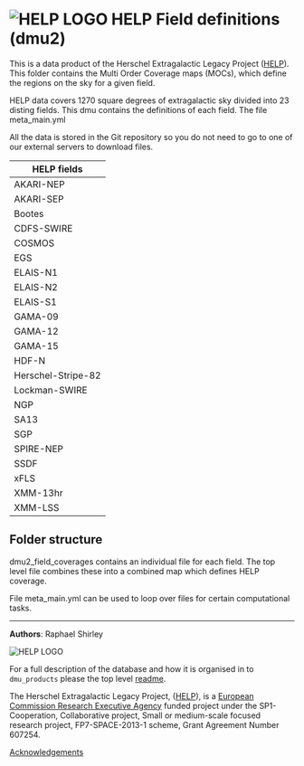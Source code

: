 

# ![HELP LOGO](https://avatars1.githubusercontent.com/u/7880370?s=75&v=4) HELP Field definitions (dmu2)



This is a data product of the Herschel Extragalactic Legacy Project ([HELP](http://www.herschel.sussex.ac.uk)). This folder contains the Multi Order Coverage maps (MOCs), which define the regions on the sky for a given field.

HELP data covers 1270 square degrees of extragalactic sky divided into 23 disting fields. This dmu contains the definitions of each field. The file meta_main.yml

All the data is stored in the Git repository so you do not need to go to one of our external servers to download files.

 HELP fields           |  
-----------------------|
AKARI-NEP              | 
AKARI-SEP              | 
Bootes                 | 
CDFS-SWIRE             | 
COSMOS                 | 
EGS                    | 
ELAIS-N1               | 
ELAIS-N2               | 
ELAIS-S1               | 
GAMA-09                | 
GAMA-12                | 
GAMA-15                | 
HDF-N                  | 
Herschel-Stripe-82     | 
Lockman-SWIRE          | 
NGP                    | 
SA13                   | 
SGP                    | 
SPIRE-NEP              | 
SSDF                   | 
xFLS                   | 
XMM-13hr               | 
XMM-LSS                | 

## Folder structure
dmu2_field_coverages contains an individual file for each field. The top level file combines these into a combined map which defines HELP coverage.

File meta_main.yml can be used to loop over files for certain computational tasks.



-------------------------------------------------------------------------------

**Authors**: Raphael Shirley

 ![HELP LOGO](https://avatars1.githubusercontent.com/u/7880370?s=75&v=4)
 
For a full description of the database and how it is organised in to `dmu_products` please the top level [readme](../readme.md).
 
The Herschel Extragalactic Legacy Project, ([HELP](http://herschel.sussex.ac.uk/)), is a [European Commission Research Executive Agency](https://ec.europa.eu/info/departments/research-executive-agency_en)
funded project under the SP1-Cooperation, Collaborative project, Small or medium-scale focused research project, FP7-SPACE-2013-1 scheme, Grant Agreement
Number 607254.

[Acknowledgements](http://herschel.sussex.ac.uk/acknowledgements)

